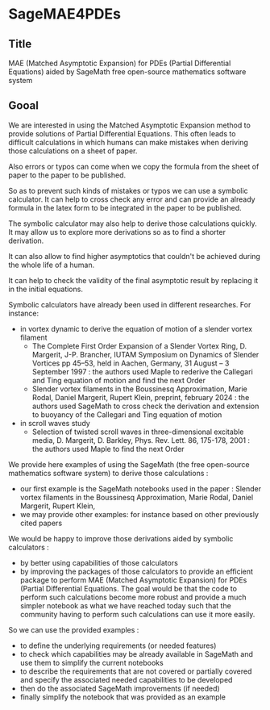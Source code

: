 # SageMAE4PDEs

## Title
MAE (Matched Asymptotic Expansion) for PDEs (Partial Differential Equations) aided by SageMath free open-source mathematics software system

## Gooal
We are interested in using the Matched Asymptotic Expansion method to provide solutions of Partial Differential Equations. This often leads to difficult calculations in which humans can make mistakes when deriving those calculations on a sheet of paper.

Also errors or typos can come when we copy the formula from the sheet of paper to the paper to be published.

So as to prevent such kinds of mistakes or typos we can use a symbolic calculator. It can help to cross check any error and can provide an already formula in the latex form to be integrated in the paper to be published.

The symbolic calculator may also help to derive those calculations quickly. It may allow us to explore more derivations so as to find a shorter derivation.

It can also allow to find higher asymptotics that couldn't be achieved during the whole life of a human.

It can help to check the validity of the final asymptotic result by replacing it in the initial equations.

Symbolic calculators have already been used in different researches. For instance:
- in vortex dynamic to derive the equation of motion of a slender vortex filament
	- The Complete First Order Expansion of a Slender Vortex Ring, D. Margerit, J-P. Brancher,  IUTAM Symposium on Dynamics of Slender Vortices pp 45–53, held in Aachen, Germany, 31 August – 3 September 1997 : the authors used Maple to rederive the Callegari and Ting equation of motion and find the next Order
	- Slender vortex filaments in the Boussinesq Approximation, Marie Rodal, Daniel Margerit, Rupert Klein, preprint, february 2024 : the authors used SageMath to cross check the derivation and extension to buoyancy of the Callegari and Ting equation of motion
- in scroll waves study
	- Selection of twisted scroll waves in three-dimensional excitable media, D. Margerit, D. Barkley, Phys. Rev. Lett. 86, 175-178, 2001 : the authors used Maple to find the next Order

We provide here examples of using the SageMath (the free open-source mathematics software system) to derive those calculations :
- our first example is the SageMath notebooks used in the paper : Slender vortex filaments in the Boussinesq Approximation, Marie Rodal, Daniel Margerit, Rupert Klein,
- we may provide other examples: for instance based on other previously cited papers


We would be happy to improve those derivations aided by symbolic calculators :
- by better using capabilities of those calculators
- by improving the packages of those calculators to provide an efficient package to perform MAE (Matched Asymptotic Expansion) for PDEs (Partial Differential Equations.
The goal would be that the code to perform such calculations become more robust and provide a much simpler notebook as what we have reached today such that the community having to perform such calculations can use it more easily.

So we can use the provided examples :
- to define the underlying requirements (or needed features)
- to check which capabilities may be already available in SageMath and use them to simplify the current notebooks
- to describe the requirements that are not covered or partially covered and specify the associated needed capabilities to be developed
- then do the associated SageMath improvements (if needed)
- finally simplify the notebook that was provided as an example